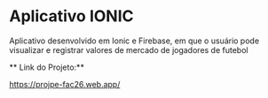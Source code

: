 # Aplicativo IONIC

Aplicativo desenvolvido em Ionic e Firebase, em que o usuário pode visualizar e registrar valores de mercado de jogadores de futebol

** Link do Projeto:**

https://projpe-fac26.web.app/
